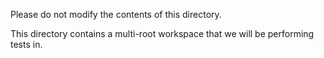 Please do not modify the contents of this directory.

This directory contains a multi-root workspace that we will be performing tests in.